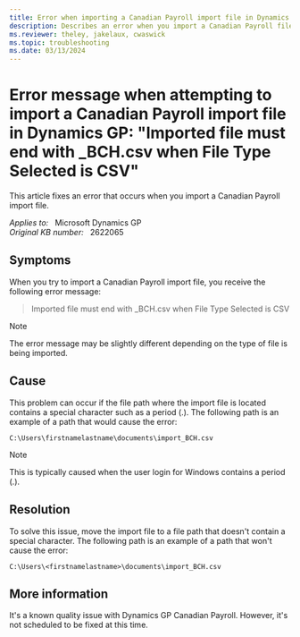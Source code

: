 ```yaml
---
title: Error when importing a Canadian Payroll import file in Dynamics GP
description: Describes an error when you import a Canadian Payroll file using the Canadian Payroll import Utility in Dynamics GP. A user may get an error message similar to - Imported file must end with _BCH.csv when File Type Selected is CSV.
ms.reviewer: theley, jakelaux, cwaswick
ms.topic: troubleshooting
ms.date: 03/13/2024
---
```

# Error message when attempting to import a Canadian Payroll import file in Dynamics GP: "Imported file must end with _BCH.csv when File Type Selected is CSV"

This article fixes an error that occurs when you import a Canadian Payroll import file.

_Applies to:_ &nbsp; Microsoft Dynamics GP  
_Original KB number:_ &nbsp; 2622065

## Symptoms

When you try to import a Canadian Payroll import file, you receive the following error message:

> Imported file must end with _BCH.csv when File Type Selected is CSV

> [!NOTE]
> The error message may be slightly different depending on the type of file is being imported.

## Cause

This problem can occur if the file path where the import file is located contains a special character such as a period (.). The following path is an example of a path that would cause the error:

`C:\Users\firstnamelastname\documents\import_BCH.csv`

> [!NOTE]
> This is typically caused when the user login for Windows contains a period (.).

## Resolution

To solve this issue, move the import file to a file path that doesn't contain a special character. The following path is an example of a path that won't cause the error:

`C:\Users\<firstnamelastname>\documents\import_BCH.csv`

## More information

It's a known quality issue with Dynamics GP Canadian Payroll. However, it's not scheduled to be fixed at this time.
